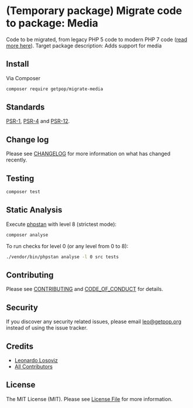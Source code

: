 # (Temporary package) Migrate code to package: Media

<!--
[![Latest Version on Packagist][ico-version]][link-packagist]
[![Software License][ico-license]](LICENSE.md)
[![Build Status][ico-travis]][link-travis]
[![Coverage Status][ico-scrutinizer]][link-scrutinizer]
[![Quality Score][ico-code-quality]][link-code-quality]
[![Total Downloads][ico-downloads]][link-downloads]
-->

Code to be migrated, from legacy PHP 5 code to modern PHP 7 code ([read more here](https://github.com/leoloso/PoP#codebase-migration)). Target package description:  Adds support for media

## Install

Via Composer

``` bash
composer require getpop/migrate-media
```

<!--
## Usage

``` php
```
-->

## Standards

[PSR-1](https://www.php-fig.org/psr/psr-1), [PSR-4](https://www.php-fig.org/psr/psr-4) and [PSR-12](https://www.php-fig.org/psr/psr-12).

## Change log

Please see [CHANGELOG](CHANGELOG.md) for more information on what has changed recently.

## Testing

``` bash
composer test
```

## Static Analysis

Execute [phpstan](https://github.com/phpstan/phpstan) with level 8 (strictest mode):

``` bash
composer analyse
```

To run checks for level 0 (or any level from 0 to 8):

``` bash
./vendor/bin/phpstan analyse -l 0 src tests
```

## Contributing

Please see [CONTRIBUTING](CONTRIBUTING.md) and [CODE_OF_CONDUCT](CODE_OF_CONDUCT.md) for details.

## Security

If you discover any security related issues, please email leo@getpop.org instead of using the issue tracker.

## Credits

- [Leonardo Losoviz][link-author]
- [All Contributors][link-contributors]

## License

The MIT License (MIT). Please see [License File](LICENSE.md) for more information.

[ico-version]: https://img.shields.io/packagist/v/getpop/media.svg?style=flat-square
[ico-license]: https://img.shields.io/badge/license-MIT-brightgreen.svg?style=flat-square
[ico-travis]: https://img.shields.io/travis/getpop/media/master.svg?style=flat-square
[ico-scrutinizer]: https://img.shields.io/scrutinizer/coverage/g/getpop/media.svg?style=flat-square
[ico-code-quality]: https://img.shields.io/scrutinizer/g/getpop/media.svg?style=flat-square
[ico-downloads]: https://img.shields.io/packagist/dt/getpop/media.svg?style=flat-square

[link-packagist]: https://packagist.org/packages/getpop/media
[link-travis]: https://travis-ci.org/getpop/media
[link-scrutinizer]: https://scrutinizer-ci.com/g/getpop/media/code-structure
[link-code-quality]: https://scrutinizer-ci.com/g/getpop/media
[link-downloads]: https://packagist.org/packages/getpop/media
[link-author]: https://github.com/leoloso
[link-contributors]: ../../contributors
